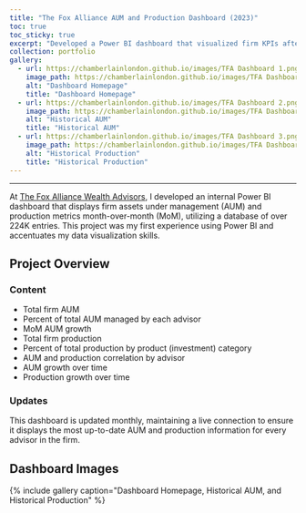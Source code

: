 ```yaml
---
title: "The Fox Alliance AUM and Production Dashboard (2023)"
toc: true
toc_sticky: true
excerpt: "Developed a Power BI dashboard that visualized firm KPIs after compiling a database of over 224K entries"
collection: portfolio
gallery:
  - url: https://chamberlainlondon.github.io/images/TFA Dashboard 1.png
    image_path: https://chamberlainlondon.github.io/images/TFA Dashboard 1.png
    alt: "Dashboard Homepage"
    title: "Dashboard Homepage"
  - url: https://chamberlainlondon.github.io/images/TFA Dashboard 2.png
    image_path: https://chamberlainlondon.github.io/images/TFA Dashboard 2.png
    alt: "Historical AUM"
    title: "Historical AUM"
  - url: https://chamberlainlondon.github.io/images/TFA Dashboard 3.png
    image_path: https://chamberlainlondon.github.io/images/TFA Dashboard 3.png
    alt: "Historical Production"
    title: "Historical Production"
---
```

------

At [The Fox Alliance Wealth Advisors](https://www.foxalliancewealth.com/), I developed an internal Power BI dashboard that displays firm assets under management (AUM) and production metrics month-over-month (MoM), utilizing a database of over 224K entries. This project was my first experience using Power BI and accentuates my data visualization skills. 

## Project Overview

### Content

- Total firm AUM
- Percent of total AUM managed by each advisor
- MoM AUM growth
- Total firm production
- Percent of total production by product (investment) category
- AUM and production correlation by advisor
- AUM growth over time
- Production growth over time

### Updates

This dashboard is updated monthly, maintaining a live connection to ensure it displays the most up-to-date AUM and production information for every advisor in the firm.

## Dashboard Images

{% include gallery caption="Dashboard Homepage, Historical AUM, and Historical Production" %}
